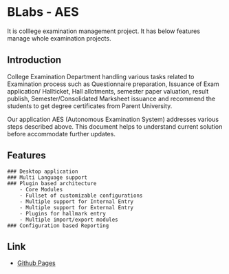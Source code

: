 # BLabs - AES

It is colllege examination management project. It has below features manage whole examination projects.

## Introduction

College Examination Department handling various tasks related to Examination process such as Questionnaire preparation, Issuance of Exam application/ Hallticket, Hall allotments, semester paper valuation, result publish, Semester/Consolidated Marksheet issuance and recommend the students to get degree certificates from Parent University.

Our application AES (Autonomous Examination System) addresses various steps described above. This document helps to understand current solution before accommodate further updates.


## Features

    ### Desktop application
    ### Multi Language support
    ### Plugin based architecture
        - Core Modules
        - Fullset of customizable configurations
        - Multiple support for Internal Entry
        - Multiple support for External Entry
        - Plugins for hallmark entry
        - Multiple import/export modules
    ### Configuration based Reporting

## Link

* [Github Pages](https://boopathisakthivel.github.io/blabs-aes/)